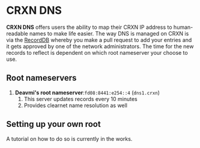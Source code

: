 CRXN DNS
========

**CRXN DNS** offers users the ability to map their CRXN IP address to human-readable names to make life easier.
The way DNS is managed on CRXN is via the [RecordDB](http://codeberg.org/CRXN/zones/src/branch/master/all) whereby
you make a pull request to add your entries and it gets approved by one of the network administrators. The time for
the new records to reflect is dependent on which root nameserver your choose to use.

## Root nameservers

1. **Deavmi's root nameserver**:`fd08:8441:e254::4` (`dns1.crxn`)
	1. This server updates records every 10 minutes
	2. Provides clearnet name resolution as well
	
## Setting up your own root

A tutorial on how to do so is currently in the works.